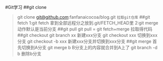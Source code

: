 #Git学习
##git clone 
>git clone git@github.com:fanfanaicocoa/blog.git
`拉取git仓库`
##git fetch
>1:git fetch 拿到全部远程分之放到.git/FETCH_HEAD里
>2:git merge 动作默认是当前分支
##git pull
>git pull = git fetch+merge
>拉取得代码
##git checkout
>git branch xx 新建xxx分支
>git checkout xxx 切换到xxx分支
>git checkout -b xxx 新建xxx分支并切换到xxx分支
##git merge
>首先切换到A分支
>git merge b
>B分支上的内容就合并到A上了
>git branch -d b 删除b分支


